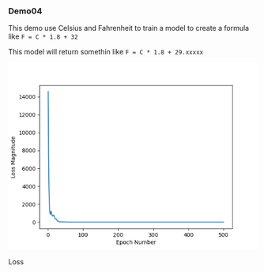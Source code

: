 ### Demo04

This demo use Celsius and Fahrenheit to train a model to create a formula like `F = C * 1.8 + 32`

This model will return somethin like `F = C * 1.8 + 29.xxxxx`



![Imagem de Loss](loss.png)

Loss